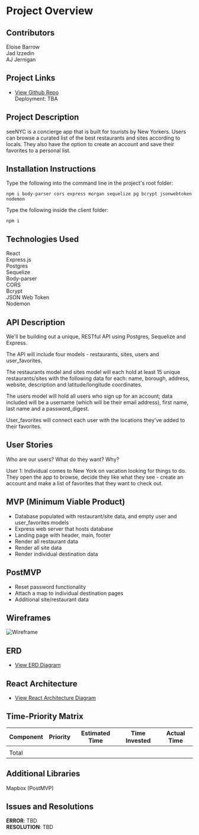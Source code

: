 # Project Overview

## Contributors

Eloise Barrow
<br>Jad Izzedin
<br>AJ Jernigan

## Project Links
- [View Github Repo](https://github.com/eloisebarrow/seeNYC)
<br>Deployment: TBA

## Project Description

seeNYC is a concierge app that is built for tourists by New Yorkers. Users can browse a curated list of the best restaurants and sites according to locals. They also have the option to create an account and save their favorites to a personal list.

## Installation Instructions
Type the following into the command line in the project's root folder:

```npm i body-parser cors express morgan sequelize pg bcrypt jsonwebtoken nodemon```

Type the following inside the client folder:

```npm i```

## Technologies Used

React
<br>Express.js
<br>Postgres
<br>Sequelize
<br>Body-parser
<br>CORS
<br>Bcrypt
<br>JSON Web Token
<br>Nodemon

## API Description

We'll be building out a unique, RESTful API using Postgres, Sequelize and Express.

The API will include four models - restaurants, sites, users and user_favorites.

The restaurants model and sites model will each hold at least 15 unique restaurants/sites with the following data for each: name, borough, address, website, description and latitude/longitude coordinates.

The users model will hold all users who sign up for an account; data included will be a username (which will be their email address), first name, last name and a password_digest.

User_favorites will connect each user with the locations they've added to their favorites.

## User Stories

Who are our users?
What do they want?
Why?

User 1:
Individual comes to New York on vacation looking for things to do. They open the app to browse, decide they like what they see - create an account and make a list of favorites that they want to check out.

## MVP (Minimum Viable Product)

- Database populated with restaurant/site data, and empty user and user_favorites models
- Express web server that hosts database
- Landing page with header, main, footer
- Render all restaurant data
- Render all site data
- Render individual destination data

## PostMVP

- Reset password functionality
- Attach a map to individual destination pages
- Additional site/restaurant data

## Wireframes

![Wireframe](https://res.cloudinary.com/jadscloudinary/image/upload/v1568571423/seeNYC_wireframes_sbsp6z.png)

## ERD

- [View ERD Diagram](https://drive.google.com/file/d/15lGRzK_Hznqutlp-rQ1VUL7Euo0yYoh6/view)


## React Architecture

- [View React Architecture Diagram](https://drive.google.com/file/d/1Ez8zWn7taYAG9kxlC6VrEyWoInrY7N8q/view)

## Time-Priority Matrix

| Component | Priority | Estimated Time | Time Invested | Actual Time |
| --- | :---: |  :---: | :---: | :---: |
|           |          |            |                 |               |
| Total |  |  |  |  |

## Additional Libraries

Mapbox (PostMVP)

## Issues and Resolutions

**ERROR**: TBD
<BR>**RESOLUTION**: TBD
